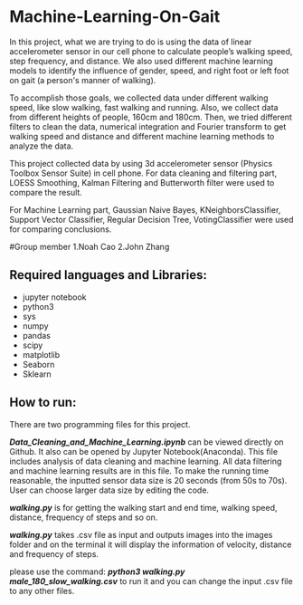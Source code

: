 # Machine-Learning-On-Gait

In this project, what we are trying to do is using the data of linear accelerometer sensor in our cell phone to calculate people’s walking speed, step frequency, and distance. We also used different machine learning models to identify the influence of gender, speed, and right foot or left foot on gait (a person's manner of walking).

To accomplish those goals, we collected data under different walking speed, like slow walking, fast walking and running. Also, we collect data from different heights of people, 160cm and 180cm. Then, we tried different filters to clean the data, numerical integration and Fourier transform to get walking speed and distance and different machine learning methods to analyze the data.

This project collected data by using 3d accelerometer sensor (Physics Toolbox Sensor Suite) in cell phone. 
For data cleaning and filtering part, LOESS Smoothing, Kalman Filtering and Butterworth filter were used to compare the result. 

For Machine Learning part, Gaussian Naive Bayes, KNeighborsClassifier, Support Vector Classifier, Regular Decision Tree, VotingClassifier were used for comparing conclusions.


#Group member
1.Noah Cao
2.John Zhang

## Required languages and Libraries:
- jupyter notebook
- python3
- sys
- numpy
- pandas
- scipy
- matplotlib
- Seaborn
- Sklearn


## How to run:
There are two programming files for this project.

***Data_Cleaning_and_Machine_Learning.ipynb*** can be viewed directly on Github. It also can be opened by Jupyter Notebook(Anaconda).  This file includes analysis of data cleaning and machine learning. All data filtering and machine learning results are in this file. To make the running time reasonable, the inputted sensor data size is 20 seconds (from 50s to 70s). User can choose larger data size by editing the code.

***walking.py*** is for getting the walking start and end time, walking speed, distance, frequency of steps and so on. 

***walking.py*** takes .csv file as input and outputs images into the images folder and on the terminal it will display the information of velocity, distance and frequency of steps. 

please use the command: ***python3 walking.py male_180_slow_walking.csv*** to run it and you can change the input .csv file to any other files.
